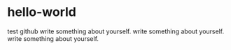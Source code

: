 # hello-world
test github
write something about yourself.
write something about yourself.
write something about yourself.
